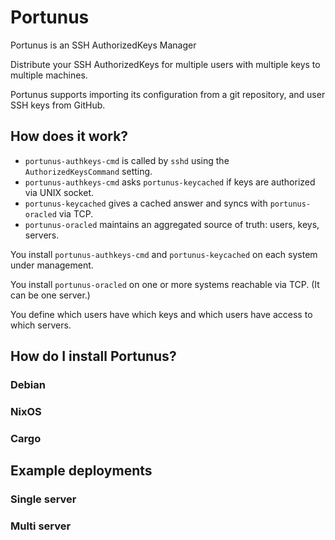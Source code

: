 # Portunus

Portunus is an SSH AuthorizedKeys Manager

Distribute your SSH AuthorizedKeys for multiple users with multiple keys to multiple machines.

Portunus supports importing its configuration from a git repository, and user SSH keys from GitHub.

## How does it work?

- `portunus-authkeys-cmd` is called by `sshd` using the `AuthorizedKeysCommand` setting.
- `portunus-authkeys-cmd` asks `portunus-keycached` if keys are authorized via UNIX socket.
- `portunus-keycached` gives a cached answer and syncs with `portunus-oracled` via TCP.
- `portunus-oracled` maintains an aggregated source of truth: users, keys, servers.

You install `portunus-authkeys-cmd` and `portunus-keycached` on each system under management.

You install `portunus-oracled` on one or more systems reachable via TCP. (It can be one server.)

You define which users have which keys and which users have access to which servers.

## How do I install Portunus?

### Debian

### NixOS

### Cargo

## Example deployments

### Single server

### Multi server

